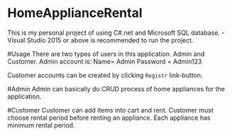 # HomeApplianceRental
This is my personal project of using C#.net and Microsoft SQL database.
-Visual Studio 2015 or above is recommended to run the project.


#Usage
There are two types of users in this application.
Admin and Customer.
Admin account is: Name= Admin
                  Password = Admin123
                  
Customer accounts can be created by clicking `Registr` link-button.

#Admin
Admin can basically do CRUD process of home appliances for the application.

#Customer
Customer can add items into cart and rent.
Customer must choose rental period before renting an appliance. Each appliance has minimum rental period.

